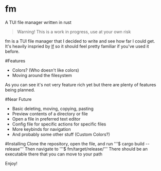 # fm
A TUI file manager written in rust

> Warning! This is a work in progress, use at your own risk

fm is a TUI file manager that I decided to write and see how far I could get. It's heavily inspried by [lf](https://github.com/gokcehan/lf) so it should feel pretty familiar if you've used it before.

#Features
- Colors? (Who doesn't like colors)
- Moving around the filesystem

As you can see it's not very feature rich yet but there are plenty of features being planned.

#Near Future
- Basic deleting, moving, copying, pasting 
- Preview contents of a directory or file
- Open a file in preferred text editor
- Config file for specific actions for specific files
- More keybinds for navigation
- And probably some other stuff (Custom Colors?)

#Installing
Clone the repository, open the file, and run
'''$ cargo build --release'''
Then navigate to 
'''$ fm/target/release/'''
There should be an executable there that you can move to your path

Enjoy!
